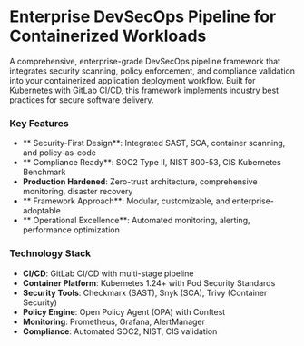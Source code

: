 # Enterprise DevSecOps Pipeline for Containerized Workloads

A comprehensive, enterprise-grade DevSecOps pipeline framework that integrates security scanning, policy enforcement, and compliance validation into your containerized application deployment workflow. Built for Kubernetes with GitLab CI/CD, this framework implements industry best practices for secure software delivery.

### **Key Features**

- ** Security-First Design**: Integrated SAST, SCA, container scanning, and policy-as-code
- ** Compliance Ready**: SOC2 Type II, NIST 800-53, CIS Kubernetes Benchmark
- **Production Hardened**: Zero-trust architecture, comprehensive monitoring, disaster recovery
- ** Framework Approach**: Modular, customizable, and enterprise-adoptable
- ** Operational Excellence**: Automated monitoring, alerting, performance optimization

### **Technology Stack**

- **CI/CD**: GitLab CI/CD with multi-stage pipeline
- **Container Platform**: Kubernetes 1.24+ with Pod Security Standards
- **Security Tools**: Checkmarx (SAST), Snyk (SCA), Trivy (Container Security)
- **Policy Engine**: Open Policy Agent (OPA) with Conftest
- **Monitoring**: Prometheus, Grafana, AlertManager
- **Compliance**: Automated SOC2, NIST, CIS validation


